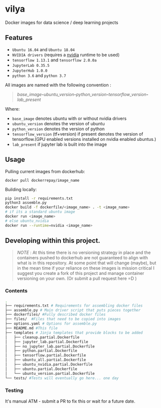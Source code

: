# vilya

Docker images for data science / deep learning projects


## Features

- `Ubuntu 16.04` and `Ubuntu 18.04`
- `NVIDIA drivers` (requires a [nvidia](https://github.com/NVIDIA/nvidia-docker) runtime to be used)
- `tensorflow 1.13.1` and `tensorflow 2.0.0a`
- `JupyterLab 0.35.5`
- `JupyterHub 1.0.0`
- `python 3.6` and `python 3.7`

All images are named with the following convention :

> *base_image*__-__*ubuntu_version*__-__*python_version*__-__*tensorflow_version*__-__*lab_present*

Where:

- `base_image` denotes ubuntu with or without nvidia drivers
- `ubuntu_version` denotes the version of ubuntu 
- `python_version` denotes the version of python
- `tensorflow_version` (tf+version) if present denotes the version of tensorflow.(GPU enabled versions installed on nvidia enabled ubuntus.)
- `lab_present` if jupyter lab is built into the image 


## Usage

Pulling current images from dockerhub:

`docker pull dockerrepay/image_name`


Building locally:

```bash
pip install -r requirements.txt
python3 assemble.py
docker build -f dockerfile/<image_name> . -t <image_name>
# if its a standard ubuntu image
docker run <image_name>
# else ubuntu_nvidia
docker run --runtime=nvidia <image_name> 
```



## Developing within this project.

> *NOTE* :  At this time there is no versioning strategy in place and the containers pushed 
to dockerhub are not guaranteed to align with what is in this repository. At some point that 
will change (maybe), but in the mean time if your reliance on these images is mission critical 
I suggest you create a fork of this project and manage container versioning on your own. (Or submit a 
pull request here =D ) 
 
### Contents
 
```bash
.
├── requirements.txt # Requirements for assembling docker files
├── assemble.py # Main driver script that puts pieces together
├── dockerfiles/ #Fully described docker files
├── files/  #Files that need to be copied into images
├── options.yaml # Options for assemble.py
├── README.md #This file
├── templates # Jinja templates that provide blocks to be added
│   ├── cleanup.partial.Dockerfile
│   ├── jupyter_lab.partial.Dockerfile
│   ├── no_jupyter_lab.partial.Dockerfile
│   ├── python.partial.Dockerfile
│   ├── tensorflow.partial.Dockerfile
│   ├── ubuntu_all.partial.Dockerfile
│   ├── ubuntu_nvidia.partial.Dockerfile
│   ├── ubuntu.partial.Dockerfile
│   └── ubuntu_version.partial.Dockerfile
└── tests/ #Tests will eventually go here... one day

```

### Testing 

It's manual ATM - submit a PR to fix this or wait for a future date.